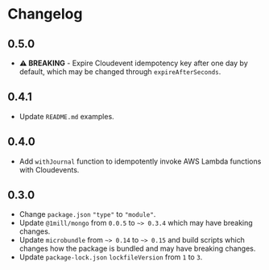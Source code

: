 # Changelog

## 0.5.0

* **⚠ BREAKING** - Expire Cloudevent idempotency key after one day by default, which may be changed through `expireAfterSeconds`.

## 0.4.1

* Update `README.md` examples.

## 0.4.0

* Add `withJournal` function to idempotently invoke AWS Lambda functions with Cloudevents.

## 0.3.0

* Change `package.json` `"type"` to `"module"`.
* Update `@1mill/mongo` from `0.0.5` to `~> 0.3.4` which may have breaking changes.
* Update `microbundle` from `~> 0.14` to `~> 0.15` and build scripts which changes how the package is bundled and may have breaking changes.
* Update `package-lock.json` `lockfileVersion` from `1` to `3`.
